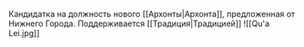 Кандидатка на должность нового [[Архонты|Архонта]], предложенная от Нижнего Города. Поддерживается [[Традиция|Традицией]] ![[Qu'a Lei.jpg]]

